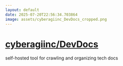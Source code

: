 ```yaml
---
layout: default
date: 2025-07-20T22:56:34.703864
image: assets/cyberagiinc_DevDocs_cropped.png
---
```


# [cyberagiinc/DevDocs](https://github.com/cyberagiinc/DevDocs)

self-hosted tool for crawling and organizing tech docs
